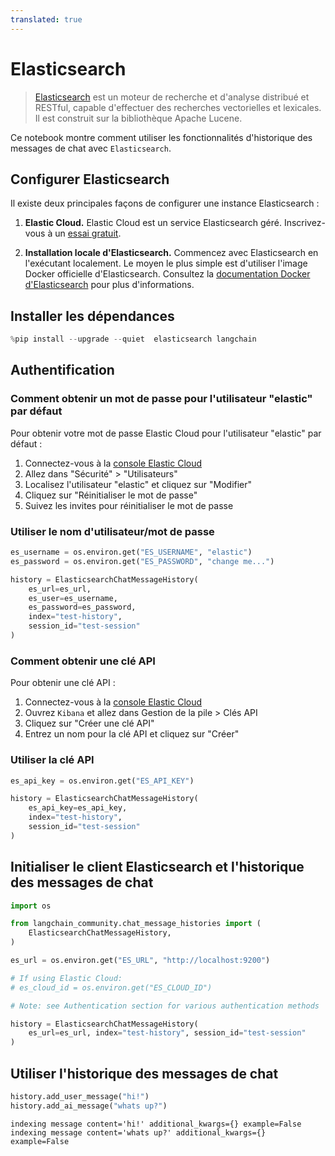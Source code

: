 ```yaml
---
translated: true
---
```


# Elasticsearch

>[Elasticsearch](https://www.elastic.co/elasticsearch/) est un moteur de recherche et d'analyse distribué et RESTful, capable d'effectuer des recherches vectorielles et lexicales. Il est construit sur la bibliothèque Apache Lucene.

Ce notebook montre comment utiliser les fonctionnalités d'historique des messages de chat avec `Elasticsearch`.

## Configurer Elasticsearch

Il existe deux principales façons de configurer une instance Elasticsearch :

1. **Elastic Cloud.** Elastic Cloud est un service Elasticsearch géré. Inscrivez-vous à un [essai gratuit](https://cloud.elastic.co/registration?storm=langchain-notebook).

2. **Installation locale d'Elasticsearch.** Commencez avec Elasticsearch en l'exécutant localement. Le moyen le plus simple est d'utiliser l'image Docker officielle d'Elasticsearch. Consultez la [documentation Docker d'Elasticsearch](https://www.elastic.co/guide/en/elasticsearch/reference/current/docker.html) pour plus d'informations.

## Installer les dépendances

```python
%pip install --upgrade --quiet  elasticsearch langchain
```

## Authentification

### Comment obtenir un mot de passe pour l'utilisateur "elastic" par défaut

Pour obtenir votre mot de passe Elastic Cloud pour l'utilisateur "elastic" par défaut :
1. Connectez-vous à la [console Elastic Cloud](https://cloud.elastic.co)
2. Allez dans "Sécurité" > "Utilisateurs"
3. Localisez l'utilisateur "elastic" et cliquez sur "Modifier"
4. Cliquez sur "Réinitialiser le mot de passe"
5. Suivez les invites pour réinitialiser le mot de passe

### Utiliser le nom d'utilisateur/mot de passe

```python
es_username = os.environ.get("ES_USERNAME", "elastic")
es_password = os.environ.get("ES_PASSWORD", "change me...")

history = ElasticsearchChatMessageHistory(
    es_url=es_url,
    es_user=es_username,
    es_password=es_password,
    index="test-history",
    session_id="test-session"
)
```

### Comment obtenir une clé API

Pour obtenir une clé API :
1. Connectez-vous à la [console Elastic Cloud](https://cloud.elastic.co)
2. Ouvrez `Kibana` et allez dans Gestion de la pile > Clés API
3. Cliquez sur "Créer une clé API"
4. Entrez un nom pour la clé API et cliquez sur "Créer"

### Utiliser la clé API

```python
es_api_key = os.environ.get("ES_API_KEY")

history = ElasticsearchChatMessageHistory(
    es_api_key=es_api_key,
    index="test-history",
    session_id="test-session"
)
```

## Initialiser le client Elasticsearch et l'historique des messages de chat

```python
import os

from langchain_community.chat_message_histories import (
    ElasticsearchChatMessageHistory,
)

es_url = os.environ.get("ES_URL", "http://localhost:9200")

# If using Elastic Cloud:
# es_cloud_id = os.environ.get("ES_CLOUD_ID")

# Note: see Authentication section for various authentication methods

history = ElasticsearchChatMessageHistory(
    es_url=es_url, index="test-history", session_id="test-session"
)
```

## Utiliser l'historique des messages de chat

```python
history.add_user_message("hi!")
history.add_ai_message("whats up?")
```

```output
indexing message content='hi!' additional_kwargs={} example=False
indexing message content='whats up?' additional_kwargs={} example=False
```
